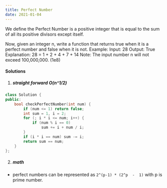 ```yaml
---
title: Perfect Number
date: 2021-01-04
---
```

We define the Perfect Number is a positive integer that is equal to the sum of all its positive divisors except itself.

Now, given an integer n, write a function that returns true when it is a perfect number and false when it is not.
Example:
Input: 28
Output: True
Explanation: 28 = 1 + 2 + 4 + 7 + 14
Note: The input number n will not exceed 100,000,000. (1e8)

#### Solutions

1. ##### straight forward O(n^1/2)

```cpp
class Solution {
public:
    bool checkPerfectNumber(int num) {
        if (num <= 1) return false;
        int sum = 1, i = 2;
        for (; i * i <= num; i++) {
            if (num % i == 0)
                sum += i + num / i;
        }
        if (i * i == num) sum -= i;
        return sum == num;
    }
};
```

2. ##### math

- perfect numbers can be represented as `2^(p-1) * (2^p  -  1)` with p is prime number.
